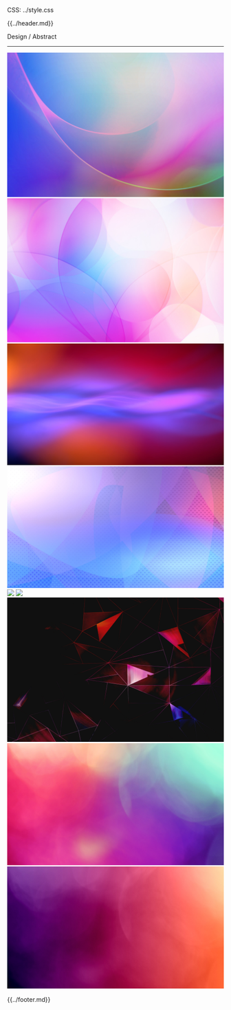 CSS: ../style.css

{{../header.md}}

Design / Abstract

---

![](./images/20201015.3.jpg)
![](./images/20201015.4.jpg)
![](./images/20201012.11.jpg)
![](./images/20201012.3.jpg)
![](./images/art-2681039.png)
![](./images/background-2419757.png)
![](./images/201910410.jpg)
![](<./images/IMG_2452-10+(1).jpg>)
![](<./images/IMG_2452-1+(1).jpg>)

{{../footer.md}}
